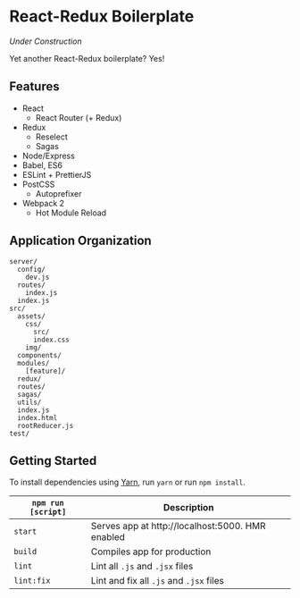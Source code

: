 # React-Redux Boilerplate

_Under Construction_

Yet another React-Redux boilerplate? Yes!

## Features

* React
  * React Router (+ Redux)
* Redux
  * Reselect
  * Sagas
* Node/Express
* Babel, ES6
* ESLint + PrettierJS
* PostCSS
  * Autoprefixer
* Webpack 2
  * Hot Module Reload

## Application Organization

```
server/
  config/
    dev.js
  routes/
    index.js
  index.js
src/
  assets/
    css/
      src/
      index.css
    img/
  components/
  modules/
    [feature]/
  redux/
  routes/
  sagas/
  utils/
  index.js
  index.html
  rootReducer.js
test/
```

## Getting Started

To install dependencies using [Yarn](https://github.com/yarnpkg/yarn), run `yarn` or run `npm install`.

| `npm run [script]`  | Description   |
| -------------       |---------------|
| `start`             | Serves app at http://localhost:5000. HMR enabled |
| `build`             | Compiles app for production      |
| `lint`              | Lint all `.js` and `.jsx` files      |
| `lint:fix`          | Lint and fix all `.js` and `.jsx` files      |
